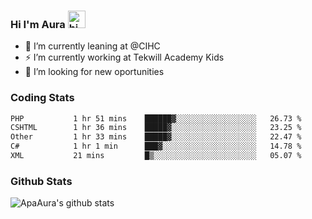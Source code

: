### Hi I'm Aura <img src="https://user-images.githubusercontent.com/1303154/88677602-1635ba80-d120-11ea-84d8-d263ba5fc3c0.gif" width="28px" alt="hi">

- 🔭 I’m currently leaning at @CIHC
- ⚡ I’m currently working at Tekwill Academy Kids
- 🤔 I’m looking for new oportunities


### Coding Stats

<!--START_SECTION:waka-->

```txt
PHP           1 hr 51 mins    ██████▓░░░░░░░░░░░░░░░░░░   26.73 %
CSHTML        1 hr 36 mins    █████▓░░░░░░░░░░░░░░░░░░░   23.25 %
Other         1 hr 33 mins    █████▓░░░░░░░░░░░░░░░░░░░   22.47 %
C#            1 hr 1 min      ███▓░░░░░░░░░░░░░░░░░░░░░   14.78 %
XML           21 mins         █▒░░░░░░░░░░░░░░░░░░░░░░░   05.07 %
```

<!--END_SECTION:waka-->

### Github Stats

![ApaAura's github stats](https://github-readme-stats.vercel.app/api?username=ApaAura&count_private=true&theme=tokyonight&hide=contribs,prs)
